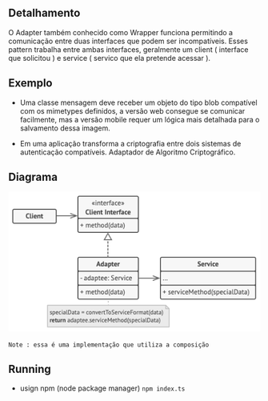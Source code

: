 ## Detalhamento

O Adapter também conhecido como Wrapper funciona permitindo a comunicação entre
duas interfaces que podem ser incompatíveis. Esses pattern trabalha entre ambas 
interfaces, geralmente um client ( interface que solicitou ) e service ( servico
que ela pretende acessar ).

## Exemplo
- Uma classe mensagem deve receber um objeto do tipo blob compatível com os mimetypes
  definidos, a versão web consegue se comunicar facilmente, mas a versão mobile 
  requer um lógica mais detalhada para o salvamento dessa imagem.

- Em uma aplicação transforma a criptografia entre dois sistemas de autenticação
  compatíveis. Adaptador de Algoritmo Criptográfico.

## Diagrama

![Alt text](image.png)

`Note : essa é uma implementação que utiliza a composição`

## Running
  - usign npm (node package manager) `npm index.ts`